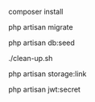 composer install

php artisan migrate

php artisan db:seed

./clean-up.sh

php artisan storage:link

php artisan jwt:secret
